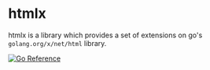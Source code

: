 # htmlx

htmlx is a library which provides a set of extensions on go's `golang.org/x/net/html` library.

[![Go Reference](https://pkg.go.dev/badge/github.com/mdigger/htmlx.svg)](https://pkg.go.dev/github.com/mdigger/htmlx)